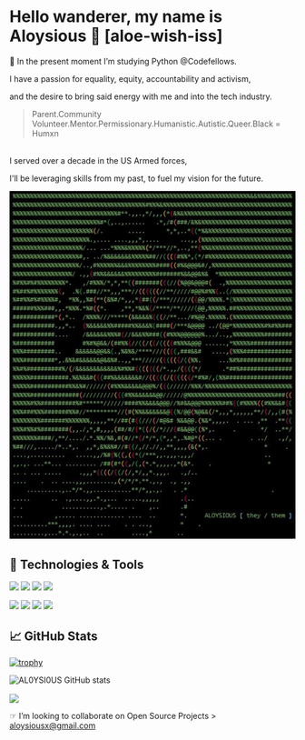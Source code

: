 # Hello wanderer, my name is Aloysious 👋 [aloe-wish-iss]

🌱 In the present moment I’m studying Python @Codefellows.

I have a passion for equality, equity, accountability and activism,

and the desire to bring said energy with me and into the tech industry.
<br>
> Parent.Community Volunteer.Mentor.Permissionary.Humanistic.Autistic.Queer.Black = Humxn
<br>
I served over a decade in the US Armed forces,

I'll be leveraging skills from my past, to fuel my vision for the future.

![myFace](https://github.com/AL0YSI0US/about-me/raw/main/img/aloysiousAltered.JPG?raw=true)

## 🔧 Technologies & Tools
  ![](https://img.shields.io/badge/OS-Linux-informational?style=flat&logo=linux&logoColor=white&color=2bbc8a) ![](https://img.shields.io/badge/Shell-Bash-informational?style=flat&logo=gnu-bash&logoColor=white&color=2bbc8a) ![](https://img.shields.io/badge/Tools-Docker-informational?style=flat&logo=docker&logoColor=white&color=2bbc8a) ![](https://img.shields.io/badge/Tools-Red_Hat_OpenShift-informational?style=flat&logo=red-hat-open-shift&logoColor=white&color=2bbc8a)

![](https://img.shields.io/badge/Tools-Kubernetes-informational?style=flat&logo=kubernetes&logoColor=white&color=2bbc8a) ![](https://img.shields.io/badge/Code-Vue-informational?style=flat&logo=vue.js&logoColor=white&color=2bbc8a) ![](https://img.shields.io/badge/Code-JavaScript-informational?style=flat&logo=javascript&logoColor=white&color=2bbc8a) 
![](https://img.shields.io/badge/Code-Python-informational?style=flat&logo=python&logoColor=white&color=2bbc8a)

## &#x1f4c8; GitHub Stats

[![trophy](https://github-profile-trophy.vercel.app/?username=AL0YSI0US&theme=onedark=row=1&column=7)](https://github.com/AL0YSI0US/github-profile-trophy)

![AL0YSI0US GitHub stats](https://github-readme-stats.vercel.app/api?username=AL0YSI0US&show_icons=true&theme=cobalt)
<a href="https://github.com/AL0YSI0US/AL0YSI0US">
  
  <img align="center" src="https://github-readme-stats.vercel.app/api/top-langs/?username=AL0YSI0US&hide=java,html&title_color=ffffff&text_color=c9cacc&icon_color=2bbc8a&bg_color=0f1a6e" /></a> 
  
☞ I’m looking to collaborate on Open Source Projects > [aloysiousx@gmail.com](mailto:aloysiousx@gmail.com) 

<!--
**AL0YSI0US/AL0YSI0US** is a ✨ _special_ ✨ repository because its `README.md` (this file) appears on your GitHub profile.

To make an inline link open in a new tab, you can add {:target="_blank"} to the end. Ex: [Text to display](link){:target="_blank"}

Relative links

Here are some ideas to get you started:

- 🔭 I’m currently working on ...
- 🌱 I’m currently learning ...
- 👯 I’m looking to collaborate on ...
- 🤔 I’m looking for help with ...
- 💬 Ask me about ...
- 📫 How to reach me: ...
- 😄 Pronouns: ...
- ⚡ Fun fact: ...
-->
